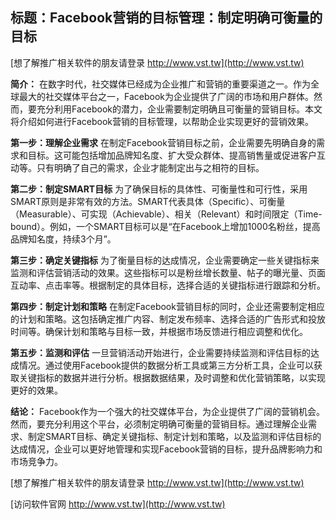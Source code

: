 ## **标题：Facebook营销的目标管理：制定明确可衡量的目标**

[想了解推广相关软件的朋友请登录 http://www.vst.tw](http://www.vst.tw)

**简介：**
在数字时代，社交媒体已经成为企业推广和营销的重要渠道之一。作为全球最大的社交媒体平台之一，Facebook为企业提供了广阔的市场和用户群体。然而，要充分利用Facebook的潜力，企业需要制定明确且可衡量的营销目标。本文将介绍如何进行Facebook营销的目标管理，以帮助企业实现更好的营销效果。

**第一步：理解企业需求**
在制定Facebook营销目标之前，企业需要先明确自身的需求和目标。这可能包括增加品牌知名度、扩大受众群体、提高销售量或促进客户互动等。只有明确了自己的需求，企业才能制定出与之相符的目标。

**第二步：制定SMART目标**
为了确保目标的具体性、可衡量性和可行性，采用SMART原则是非常有效的方法。SMART代表具体（Specific）、可衡量（Measurable）、可实现（Achievable）、相关（Relevant）和时间限定（Time-bound）。例如，一个SMART目标可以是“在Facebook上增加1000名粉丝，提高品牌知名度，持续3个月”。

**第三步：确定关键指标**
为了衡量目标的达成情况，企业需要确定一些关键指标来监测和评估营销活动的效果。这些指标可以是粉丝增长数量、帖子的曝光量、页面互动率、点击率等。根据制定的具体目标，选择合适的关键指标进行跟踪和分析。

**第四步：制定计划和策略**
在制定Facebook营销目标的同时，企业还需要制定相应的计划和策略。这包括确定推广内容、制定发布频率、选择合适的广告形式和投放时间等。确保计划和策略与目标一致，并根据市场反馈进行相应调整和优化。

**第五步：监测和评估**
一旦营销活动开始进行，企业需要持续监测和评估目标的达成情况。通过使用Facebook提供的数据分析工具或第三方分析工具，企业可以获取关键指标的数据并进行分析。根据数据结果，及时调整和优化营销策略，以实现更好的效果。

**结论：**
Facebook作为一个强大的社交媒体平台，为企业提供了广阔的营销机会。然而，要充分利用这个平台，必须制定明确可衡量的营销目标。通过理解企业需求、制定SMART目标、确定关键指标、制定计划和策略，以及监测和评估目标的达成情况，企业可以更好地管理和实现Facebook营销的目标，提升品牌影响力和市场竞争力。

[想了解推广相关软件的朋友请登录 http://www.vst.tw](http://www.vst.tw)


[访问软件官网 http://www.vst.tw](http://www.vst.tw)
